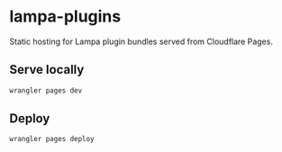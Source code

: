 # lampa-plugins

Static hosting for Lampa plugin bundles served from Cloudflare Pages.

## Serve locally

```bash
wrangler pages dev
```

## Deploy

```bash
wrangler pages deploy
```
